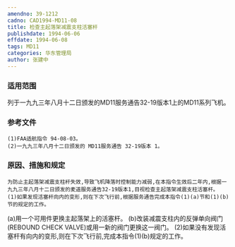 ```yaml
---
amendno: 39-1212
cadno: CAD1994-MD11-08
title: 检查主起落架减震支柱活塞杆
publishdate: 1994-06-06
effdate: 1994-06-08
tags: MD11
categories: 华东管理局
author: 张建中
---
```


### 适用范围 
列于一九九三年八月十二日颁发的MD11服务通告32-19版本1上的MD11系列飞机。

### 参考文件
    (1)FAA适航指令 94-08-03。
    (2)一九九三年八月十二日颁发的 MD11服务通告 32-19版本 1。


### 原因、措施和规定 
    为防止主起落架减震支柱杆失效,导致飞机降落时控制能力减弱,在本指令生效后二年内,根据一九九三年八月十二日颁发的麦道服务通告32-19版本1,目视检查主起落架减震支柱活塞杆。 
    (1)如果发现活塞杆向内的变形,则在下次飞行前,根据服务通告完成本指令(1)(a)节和(1)(b)节的规定的工作。 
(a)用一个可用件更换主起落架上的活塞杆。 
(b)改装减震支柱内的反弹单向阀门(REBOUND CHECK VALVE)或用一新的阀门更换这一阀门。 
    (2)如果没有发现活塞杆有向内的变形,则在下次飞行前,完成本指令(1)(b)规定的工作。

       
